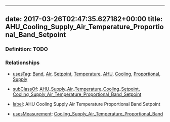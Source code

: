 
---
date: 2017-03-26T02:47:35.627182+00:00
title: AHU_Cooling_Supply_Air_Temperature_Proportional_Band_Setpoint
---
### Definition: TODO

### Relationships

* [usesTag](https://brickschema.org/schema/1.0/BrickFrame#usesTag): [Band](https://brickschema.org/schema/1.0/BrickTag#Band), [Air](https://brickschema.org/schema/1.0/BrickTag#Air), [Setpoint](https://brickschema.org/schema/1.0/BrickTag#Setpoint), [Temperature](https://brickschema.org/schema/1.0/BrickTag#Temperature), [AHU](https://brickschema.org/schema/1.0/BrickTag#AHU), [Cooling](https://brickschema.org/schema/1.0/BrickTag#Cooling), [Proportional](https://brickschema.org/schema/1.0/BrickTag#Proportional), [Supply](https://brickschema.org/schema/1.0/BrickTag#Supply)

* [subClassOf](http://www.w3.org/2000/01/rdf-schema#subClassOf): [AHU_Supply_Air_Temperature_Cooling_Setpoint](https://brickschema.org/schema/1.0/Brick#AHU_Supply_Air_Temperature_Cooling_Setpoint), [Cooling_Supply_Air_Temperature_Proportional_Band_Setpoint](https://brickschema.org/schema/1.0/Brick#Cooling_Supply_Air_Temperature_Proportional_Band_Setpoint)

* [label](http://www.w3.org/2000/01/rdf-schema#label): AHU Cooling Supply Air Temperature Proportional Band Setpoint

* [usesMeasurement](https://brickschema.org/schema/1.0/BrickFrame#usesMeasurement): [Cooling_Supply_Air_Temperature_Proportional_Band](https://brickschema.org/schema/1.0/Brick#Cooling_Supply_Air_Temperature_Proportional_Band)
